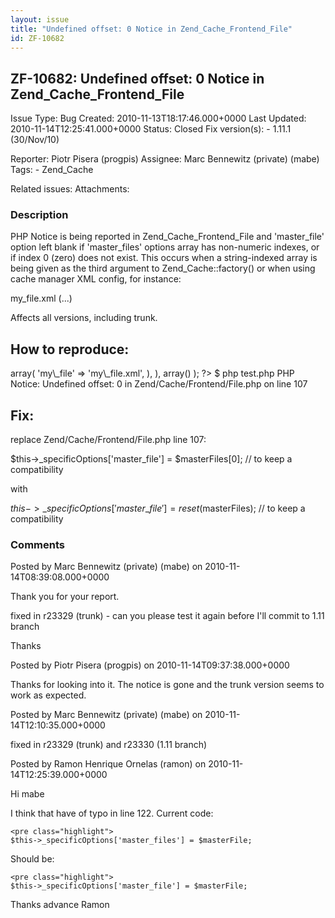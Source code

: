 ```yaml
---
layout: issue
title: "Undefined offset: 0 Notice in Zend_Cache_Frontend_File"
id: ZF-10682
---
```


ZF-10682: Undefined offset: 0 Notice in Zend\_Cache\_Frontend\_File
-------------------------------------------------------------------

 Issue Type: Bug Created: 2010-11-13T18:17:46.000+0000 Last Updated: 2010-11-14T12:25:41.000+0000 Status: Closed Fix version(s): - 1.11.1 (30/Nov/10)
 
 Reporter:  Piotr Pisera (progpis)  Assignee:  Marc Bennewitz (private) (mabe)  Tags: - Zend\_Cache
 
 Related issues: 
 Attachments: 
### Description

PHP Notice is being reported in Zend\_Cache\_Frontend\_File and 'master\_file' option left blank if 'master\_files' options array has non-numeric indexes, or if index 0 (zero) does not exist. This occurs when a string-indexed array is being given as the third argument to Zend\_Cache::factory() or when using cache manager XML config, for instance:

my\_file.xml (...)

Affects all versions, including trunk.

How to reproduce:
-----------------

 <?php include 'Zend/Cache.php'; Zend\_Cache::factory( 'File', 'File', array( 'master\_files' => array( 'my\_file' => 'my\_file.xml', ), ), array() ); ?> $ php test.php PHP Notice: Undefined offset: 0 in Zend/Cache/Frontend/File.php on line 107

Fix:
----

replace Zend/Cache/Frontend/File.php line 107:

$this->\_specificOptions['master\_file'] = $masterFiles[0]; // to keep a compatibility

with

$this->\_specificOptions['master\_file'] = reset($masterFiles); // to keep a compatibility

 

 

### Comments

Posted by Marc Bennewitz (private) (mabe) on 2010-11-14T08:39:08.000+0000

Thank you for your report.

fixed in r23329 (trunk) - can you please test it again before I'll commit to 1.11 branch

Thanks

 

 

Posted by Piotr Pisera (progpis) on 2010-11-14T09:37:38.000+0000

Thanks for looking into it. The notice is gone and the trunk version seems to work as expected.

 

 

Posted by Marc Bennewitz (private) (mabe) on 2010-11-14T12:10:35.000+0000

fixed in r23329 (trunk) and r23330 (1.11 branch)

 

 

Posted by Ramon Henrique Ornelas (ramon) on 2010-11-14T12:25:39.000+0000

Hi mabe

I think that have of typo in line 122. Current code:

 
    <pre class="highlight">
    $this->_specificOptions['master_files'] = $masterFile;


Should be:

 
    <pre class="highlight">
    $this->_specificOptions['master_file'] = $masterFile;


Thanks advance Ramon

 

 
